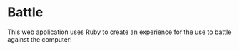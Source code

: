 # Battle
This web application uses Ruby to create an experience for the use to battle against the computer!